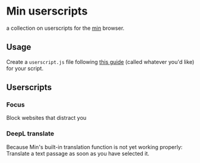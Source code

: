 # Min userscripts
a collection on userscripts for the [min](https://github.com/minbrowser/min) browser.
 
 ## Usage
 Create a ```userscript.js``` file following [this guide](https://github.com/minbrowser/min/wiki/userscripts) (called whatever you'd like) for your script.

## Userscripts
### Focus
Block websites that distract you
### DeepL translate
Because Min's built-in translation function is not yet working properly: Translate a text passage as soon as you have selected it.
